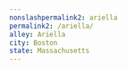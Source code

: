 ```yaml
---
﻿nonslashpermalink2: ariella
permalink2: /ariella/
alley: Ariella
city: Boston
state: Massachusetts
---
```

